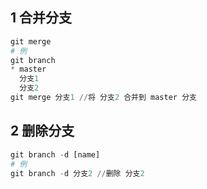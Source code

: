 ## 1 合并分支

```python
git merge 
# 例
git branch
* master
  分支1
  分支2
git merge 分支1 //将 分支2 合并到 master 分支
```

## 2 删除分支

```python
git branch -d [name]
# 例
git branch -d 分支2 //删除 分支2
```

